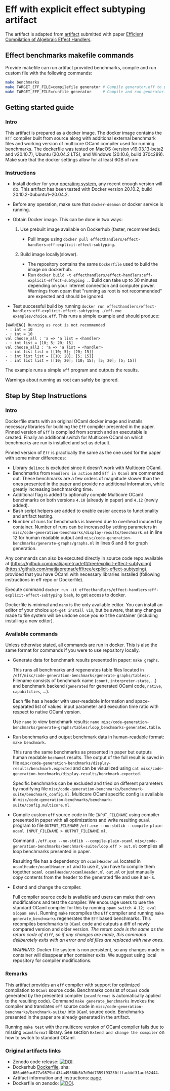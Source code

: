 # Eff with explicit effect subtyping artifact

The artifact is adapted from [artifact](https://github.com/jO-Osko/EFF-OOPSLA2021) submitted with paper [Efficient Compilation of Algebraic Effect Handlers](https://dl.acm.org/doi/10.1145/3485479).

## Effect benchmarks makefile commands

Provide makefile can run artifact provided benchmarks, compile and run custom file with the following commands:

```bash
make benchmarks
make TARGET_EFF_FILE=compilefile generator # Compile generator.eff to plain ocaml
make TARGET_EFF_FILE=runfile generator     # Compile and run generator.eff
```

## Getting started guide

### Intro

This artifact is prepared as a docker image. The docker image contains the `Eff` compiler built from source along with additional external benchmark files and working version of multicore OCaml compiler used for running benchmarks. The dockerfile was tested on MacOS (version v19.03.13-beta2 and v20.10.7), Ubuntu (20.04.2 LTS), and Windows (20.10.6, build 370c289). Make sure that the docker settings allow for at least 6GB of ram.

### Instructions

- Install docker for your [operating system](https://docs.docker.com/engine/install/), any recent enough version will do. This artifact has been tested with Docker version 20.10.2, build 20.10.2-0ubuntu1~20.04.2.
- Before any operation, make sure that `docker-deamon` or docker service is running.
- Obtain Docker image. This can be done in two ways:
  1. Use prebuilt image available on Dockerhub (faster, recommended):
      - Pull image using `docker pull effecthandlers/effect-handlers:eff-explicit-effect-subtyping`.
  
  2. Build image locally(slower).
      - The repository contains the same `Dockerfile` used to build the image on dockerhub.
      - Run `docker build -t effecthandlers/effect-handlers:eff-explicit-effect-subtyping .`. Build can take up to 30 minutes depending on your internet connection and computer power. Warnings from opam that "running as root is not recommended" are expected and should be ignored.

- Test successful build by running `docker run effecthandlers/effect-handlers:eff-explicit-effect-subtyping ./eff.exe examples/choice.eff`. This runs a simple example and should produce:

```
[WARNING] Running as root is not recommended
- : int = 10
- : int = 10
val choose_all : 'a => 'a list = <handler>
- : int list = [10; 5; 20; 15]
val choose_all2 : 'a => 'a list = <handler>
- : int list list = [[10; 5]; [20; 15]]
- : int list list = [[10; 20]; [5; 15]]
- : int list list = [[10; 20]; [10; 15]; [5; 20]; [5; 15]]
```

The example runs a simple `eff` program and outputs the results.

Warnings about running as root can safely be ignored.

## Step by Step Instructions

### Intro

Dockerfile starts with an original OCaml docker image and installs necessary libraries for building the `Eff` compiler presented in the paper. Pinned version of `Eff` is compiled from scratch and an executable is created. Finally an additional switch for Multicore OCaml on which benchmarks are run is installed and set as default.

Pinned version of `Eff` is practically the same as the one used for the paper with some minor differences:

- Library `delimcc` is excluded since it doesn't work with Multicore OCaml.
- Benchmarks from `Handlers in action` and  `Eff in Ocaml` are commented out. These benchmarks are a few orders of magnitude slower than the ones presented in the paper and provide no additional information, while greatly increasing benchmarking time.
- Additional flag is added to optionally compile Multicore OCaml benchmarks on both versions `4.10` (already in paper) and `4.12` (newly added).
- Bash script helpers are added to enable easier access to functionality and artifact testing.
- Number of runs for benchmarks is lowered due to overhead induced by container. Number of runs can be increased by setting parameters in `misc/code-generation-benchmarks/display-results/benchmark.ml` in line 12 for human readable output and `misc/code-generation-benchmarks/generate-graphs/graphs.ml` in lines 6 and 8 for graph generation.

Any commands can also be executed directly in source code repo available at [https://github.com/matijapretnar/eff/tree/explicit-effect-subtyping](https://github.com/matijapretnar/eff/tree/explicit-effect-subtyping), provided that you have OCaml with necessary libraries installed (following instructions in eff repo or Dockerfile).

Execute command `docker run -it effecthandlers/effect-handlers:eff-explicit-effect-subtyping bash`, to get access to docker.

Dockerfile is minimal and `nano` is the only available editor. You can install an editor of your choice `apt-get install vim`, but be aware, that any changes made to file system will be undone once you exit the container (including installing a new editor).

### Available commands

Unless otherwise stated, all commands are run in docker. This is also the same format for commands if you were to use repository locally.

- Generate data for benchmark results presented in paper:
`make graphs`.

  This runs all benchmarks and regenerates table files located in `/eff/misc/code-generation-benchmarks/generate-graphs/tables/`. Filename consists of benchmark name (`count`, `interpreter-state`, ...) and benchmark backend (`generated` for generated OCaml code, `native`, `capabilities`, ...).

  Each file has a header with user-readable information and space-separated list of values: input parameter and execution time ratio with respect to native OCaml version.

  Use `nano` to view benchmark results: `nano misc/code-generation-benchmarks/generate-graphs/tables/loop_benchmarks-generated.table`.

- Run benchmarks and output benchmark data in human-readable format:
`make benchmark`.

  This runs the same benchmarks as presented in paper but outputs human readable `bechamel` results. The output of the full result is saved in file `misc/code-generation-benchmarks/display-results/benchmark.expected` and can be visualized using `cat misc/code-generation-benchmarks/display-results/benchmark.expected`.

  Specific benchmarks can be excluded and tried on different parameters by modifying file `misc/code-generation-benchmarks/benchmark-suite/benchmark_config.ml`. Multicore OCaml specific config is available in `misc/code-generation-benchmarks/benchmark-suite/config.multicore.ml`.

- Compile custom `eff` source code in file `INPUT_FILENAME` using compiler presented in paper with all optimizations and write resulting `OCaml` program to file `OUTPUT_FILENAME`
`/eff.exe --no-stdlib --compile-plain-ocaml INPUT_FILENAME > OUTPUT_FILENAME.ml`.

  Command `./eff.exe --no-stdlib --compile-plain-ocaml misc/code-generation-benchmarks/benchmark-suite/loop.eff > out.ml` compiles all loop benchmarks presented in paper.

  Resulting file has a dependency on `ocamlHeader.ml` located in `ocamlHeader/ocamlHeader.ml` and to use it, you have to compile them together `ocaml ocamlHeader/ocamlHeader.ml out.ml` or just manually copy contents from the header to the generated file and use it as-is.

- Extend and change the compiler.

  Full compiler source code is available and users can make their own modifications and test the compiler. We encourage users to use the standard OCaml compiler for this by running `opam switch 4.12; eval $(opam env)`. Running `make` recompiles the `Eff` compiler and running `make generate_benchmarks` regenerates the `Eff` based benchmarks. This recompiles benchmarks to `OCaml` code and outputs a diff of newly compared version and older version. *The return code is the same as the return code of `diff`, so if any changes are made, this command deliberately exits with an error and old files are replaced with new ones.*

  *WARNING*: Docker file system is non persistent, so any changes made in container will disappear after container exits. We suggest using local repository for compiler modifications.


### Remarks

This artifact provides an `eff` compiler with support for optimized compilation to `OCaml` source code.
Benchmarks consist of `OCaml` code generated by the presented compiler (`ocamlformat` is automatically applied to the resulting code).
Command `make generate_benchmarks` invokes the compiler and translates `eff` source code in `misc/code-generation-benchmarks/benchmark-suite/` into `OCaml` source code.
Benchmarks presented in the paper are already generated in the artifact.

Running `make test` with the multicore version of OCaml compiler fails due to missing `ocamlformat` library. See section `Extend and change the compiler` on how to switch to standard OCaml.

### Original artifacts links

- Zenodo code release: [![DOI](https://zenodo.org/badge/DOI/10.5281/zenodo.5129874.svg)](https://doi.org/10.5281/zenodo.5129874).
- Dockerhub [Dockerfile](https://hub.docker.com/layers/159630477/j00sko/eff-oopsla-artifact/oopsla2021-update/images/sha256-886ad60ac677a9879bf434a49380b5b7d9dd7359f93230fffacbbf31acf62444?context=repo), sha: `886ad60ac677a9879bf434a49380b5b7d9dd7359f93230fffacbbf31acf62444`.
- Artifact information and instructions: [page](https://github.com/jO-Osko/EFF-OOPSLA2021/releases/tag/OOPSLA2021-INSTRUCTIONS-UPDATE).
- Dockerfile on zenodo: [![DOI](https://zenodo.org/badge/DOI/10.5281/zenodo.5130319.svg)](https://doi.org/10.5281/zenodo.5130319).
